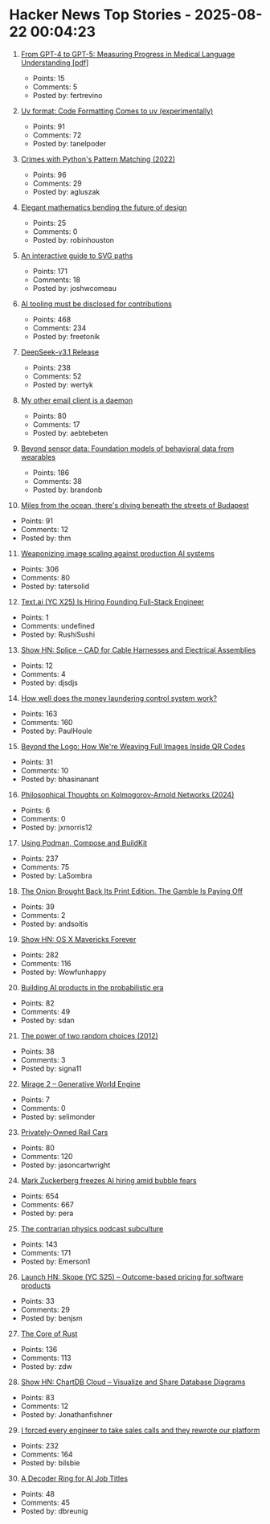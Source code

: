 # Hacker News Top Stories - 2025-08-22 00:04:23

1. [From GPT-4 to GPT-5: Measuring Progress in Medical Language Understanding [pdf]](https://www.fertrevino.com/docs/gpt5_medhelm.pdf)
   - Points: 15
   - Comments: 5
   - Posted by: fertrevino

2. [Uv format: Code Formatting Comes to uv (experimentally)](https://pydevtools.com/blog/uv-format-code-formatting-comes-to-uv-experimentally/)
   - Points: 91
   - Comments: 72
   - Posted by: tanelpoder

3. [Crimes with Python's Pattern Matching (2022)](https://www.hillelwayne.com/post/python-abc/)
   - Points: 96
   - Comments: 29
   - Posted by: agluszak

4. [Elegant mathematics bending the future of design](https://actu.epfl.ch/news/elegant-mathematics-bending-the-future-of-design/)
   - Points: 25
   - Comments: 0
   - Posted by: robinhouston

5. [An interactive guide to SVG paths](https://www.joshwcomeau.com/svg/interactive-guide-to-paths/)
   - Points: 171
   - Comments: 18
   - Posted by: joshwcomeau

6. [AI tooling must be disclosed for contributions](https://github.com/ghostty-org/ghostty/pull/8289)
   - Points: 468
   - Comments: 234
   - Posted by: freetonik

7. [DeepSeek-v3.1 Release](https://api-docs.deepseek.com/news/news250821)
   - Points: 238
   - Comments: 52
   - Posted by: wertyk

8. [My other email client is a daemon](https://feyor.sh/blog/my-other-email-client-is-a-mail-daemon/)
   - Points: 80
   - Comments: 17
   - Posted by: aebtebeten

9. [Beyond sensor data: Foundation models of behavioral data from wearables](https://arxiv.org/abs/2507.00191)
   - Points: 186
   - Comments: 38
   - Posted by: brandonb

10. [Miles from the ocean, there's diving beneath the streets of Budapest](https://www.cnn.com/2025/08/18/travel/budapest-diving-molnar-janos-cave)
   - Points: 91
   - Comments: 12
   - Posted by: thm

11. [Weaponizing image scaling against production AI systems](https://blog.trailofbits.com/2025/08/21/weaponizing-image-scaling-against-production-ai-systems/)
   - Points: 306
   - Comments: 80
   - Posted by: tatersolid

12. [Text.ai (YC X25) Is Hiring Founding Full-Stack Engineer](https://www.ycombinator.com/companies/text-ai/jobs/OJBr0v2-founding-full-stack-engineer)
   - Points: 1
   - Comments: undefined
   - Posted by: RushiSushi

13. [Show HN: Splice – CAD for Cable Harnesses and Electrical Assemblies](https://splice-cad.com)
   - Points: 12
   - Comments: 4
   - Posted by: djsdjs

14. [How well does the money laundering control system work?](https://www.journals.uchicago.edu/doi/10.1086/735665)
   - Points: 163
   - Comments: 160
   - Posted by: PaulHoule

15. [Beyond the Logo: How We're Weaving Full Images Inside QR Codes](https://blog.nitroqr.com/beyond-the-logo-how-were-weaving-full-images-inside-qr-codes)
   - Points: 31
   - Comments: 10
   - Posted by: bhasinanant

16. [Philosophical Thoughts on Kolmogorov-Arnold Networks (2024)](https://kindxiaoming.github.io/blog/2024/kolmogorov-arnold-networks/)
   - Points: 6
   - Comments: 0
   - Posted by: jxmorris12

17. [Using Podman, Compose and BuildKit](https://emersion.fr/blog/2025/using-podman-compose-and-buildkit/)
   - Points: 237
   - Comments: 75
   - Posted by: LaSombra

18. [The Onion Brought Back Its Print Edition. The Gamble Is Paying Off](https://www.wsj.com/business/media/the-onion-print-subscribers-6c24649c)
   - Points: 39
   - Comments: 2
   - Posted by: andsoitis

19. [Show HN: OS X Mavericks Forever](https://mavericksforever.com/)
   - Points: 282
   - Comments: 116
   - Posted by: Wowfunhappy

20. [Building AI products in the probabilistic era](https://giansegato.com/essays/probabilistic-era)
   - Points: 82
   - Comments: 49
   - Posted by: sdan

21. [The power of two random choices (2012)](https://brooker.co.za/blog/2012/01/17/two-random.html)
   - Points: 38
   - Comments: 3
   - Posted by: signa11

22. [Mirage 2 – Generative World Engine](https://demo.dynamicslab.ai/chaos)
   - Points: 7
   - Comments: 0
   - Posted by: selimonder

23. [Privately-Owned Rail Cars](https://www.amtrak.com/privately-owned-rail-cars)
   - Points: 80
   - Comments: 120
   - Posted by: jasoncartwright

24. [Mark Zuckerberg freezes AI hiring amid bubble fears](https://www.telegraph.co.uk/business/2025/08/21/zuckerberg-freezes-ai-hiring-amid-bubble-fears/)
   - Points: 654
   - Comments: 667
   - Posted by: pera

25. [The contrarian physics podcast subculture](https://timothynguyen.org/2025/08/21/physics-grifters-eric-weinstein-sabine-hossenfelder-and-a-crisis-of-credibility/)
   - Points: 143
   - Comments: 171
   - Posted by: Emerson1

26. [Launch HN: Skope (YC S25) – Outcome-based pricing for software products](undefined)
   - Points: 33
   - Comments: 29
   - Posted by: benjsm

27. [The Core of Rust](https://jyn.dev/the-core-of-rust/)
   - Points: 136
   - Comments: 113
   - Posted by: zdw

28. [Show HN: ChartDB Cloud – Visualize and Share Database Diagrams](https://app.chartdb.io)
   - Points: 83
   - Comments: 12
   - Posted by: Jonathanfishner

29. [I forced every engineer to take sales calls and they rewrote our platform](https://old.reddit.com/r/Entrepreneur/comments/1mw5yfg/forced_every_engineer_to_take_sales_calls_they/)
   - Points: 232
   - Comments: 164
   - Posted by: bilsbie

30. [A Decoder Ring for AI Job Titles](https://www.dbreunig.com/2025/08/21/a-guide-to-ai-titles.html)
   - Points: 48
   - Comments: 45
   - Posted by: dbreunig

